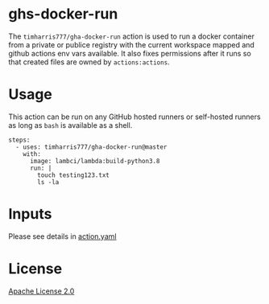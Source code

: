 # ghs-docker-run
The `timharris777/gha-docker-run` action is used to run a docker container from a private or publice registry with the current workspace mapped and github actions env vars available. It also fixes permissions after it runs so that created files are owned by `actions:actions`.

# Usage

This action can be run on any GitHub hosted runners or self-hosted runners as long as `bash` is available as a shell.

```
steps:
  - uses: timharris777/gha-docker-run@master
    with: 
      image: lambci/lambda:build-python3.8
      run: |
        touch testing123.txt
        ls -la
```

# Inputs

Please see details in [action.yaml](action.yml)

# License

[Apache License 2.0](LICENSE)
